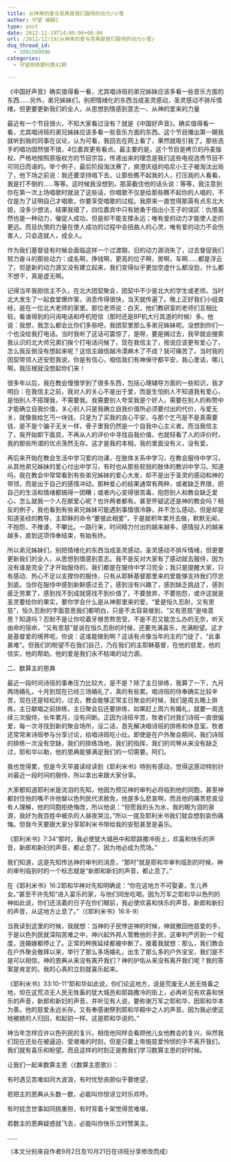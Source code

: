 ```yaml
---
title: 从神来的爱与恩典是我们服侍的动力/小雪
author: 守望 编辑2
type: post
date: 2012-12-19T14:09:06+00:00
url: /2012/12/19/从神来的爱与恩典是我们服侍的动力小雪/
dsq_thread_id:
  - 1801569096
categories:
  - 守望网络期刊第42期

---
```

《中国好声音》确实值得看一看，尤其唱诗班的弟兄姊妹应该多看一些音乐方面的东西……另外，弟兄姊妹们，别把情绪化的东西当成圣灵感动，圣灵感动不排斥情绪，但更要更新我们的全人，从思想到情感到意志<!--more-->一、从神的爱来的力量

最近有一个节目很火，不知大家看过没有？就是《中国好声音》。确实值得看一看，尤其唱诗班的弟兄姊妹应该多看一些音乐方面的东西。这个节目播出第一期我就听到我的同事在议论，认为可看，我回去在网上看了，果然就吸引我了。那些选手的唱功固然很不错，4位嘉宾更有看点。最主要的是，这个节目是拷贝的丹麦版权，严格地按照原版权方的节目宗旨，传递出来的理念是我们这些电视选秀节目不可同日而语的。举个例子，最后阶段淘汰赛了，庾澄庆组的哈尼小王子被淘汰出局了，他下场之前说：我还要坚持唱下去，让那些瞧不起我的人，打压我的人看看，我是打不倒的……等等。这时候我没想到，那英截住他的话头说：等等，我注意到你在第一次上场唱歌时就说了这些话，你唱歌不仅是给那些瞧不起你的人唱的，不仅是为了证明自己才唱歌，你要享受唱歌的过程。我原来一直觉得那英有点东北大妞，没多少想法，结果我错了，四位嘉宾中只有她勇于指出小王子的误区：仇恨虽然也是一种动力，催促人成功，但是却不能支撑永远；唯有爱的动力才能使人走的更远。而且仇恨的力量在使人成功的过程中会扭曲人的心灵，唯有爱的动力不会伤害人，只会造就人，成全人。

作为我们基督徒有时候会面临这样一个过渡期，旧的动力源消失了，过去督促我们努力奋斗的那些动力：成名啊，挣钱啊，更高的位子啊，房啊，车啊……都是浮云了，但是新的动力源又没有建立起来，我们变得似乎更加空虚什么都没劲，什么都不想干，真是虚无啊。

记得当年我刚信主不久，在北大团契聚会，团契中不少是北大的学生或老师。当时北大发生了一起食堂爆炸案，消息传得很快，当天就传遍了。晚上正好我们小组查经，是在一位北大老师的家里。那位老师说：白天，他们教研室的老师们互相比较，看谁得到的问询电话和呼机短信（那时还是BP机大行其道的时候）多。他说：我想，我怎么都会比你们多些吧，我团契里那么多弟兄姊妹呢。没想到你们一个也没给我打电话。当时我听了这话可震惊了，是呀，要是搁过去，我早就会搜索我认识的北大师兄弟们挨个打电话问候了，现在我信主了，按说应该更有爱心了，怎么我反倒没有想起来呢？这信主越信越冷漠麻木了不成？我可痛苦了。当时我的团契带领人还安慰我说，你是有信心，相信我们有神保守都平安，我心里话，哪儿啊，我压根就没想起你们来！

很多年以后，我在教会慢慢学到了很多东西，包括心理辅导方面的一些知识，我才明白：在我信主之前，我对人的关心不是出于爱，而是生怕别人不知道我有爱心，是怕别人不搭理我，不需要我。我需要别人夸奖我是个好人，需要在别人的称赞中才能确立自我价值，关心别人只是我确立自我价值所必须要付出的代价，与爱无关，就像我给乞丐一块钱，只是为了买我的良心平安，与那个乞丐是不是真需要钱、是不是个骗子无关一样，骨子里我仍然是一个自我中心主义者。而当我信主了，我开始卸下面具，不再从人的评价中寻找自我价值，也就轻看了人的评价时，我的那些所谓的优点荡然无存。这才是我的本相，我的里面没有义，没有爱。

再后来开始在教会生活中学习爱的功课，在肢体关系中学习，在教会服侍中学习，从其他弟兄姊妹的爱心付出中学习，有时也从那些软弱的肢体的教训中学习。知道吗，我在教会中常常看到有些弟兄姊妹的爱心大发，却不是出于圣灵的感动和神的带领，而是出于自己的感情冲动，那种爱心的结果通常有两种，或者缺乏界限，把自己的生活和情绪都搞得一团糟；或者内心变得很苦毒，抱怨别人和教会缺乏爱心，怎么就我一个人在献爱心呢？也许两者都有。甚至怀疑这还是神的教会吗？相反的例子，我也看到有些弟兄姊妹可能遇到事情很冷静，并不怎么感动，但是却是知道圣经的教导，主耶稣的命令“要彼此相爱”，于是就积年累月去做，默默无闻，不抱怨，不推诿，不攀比。一路行来，时间精力付出的越来越多，感情投入的越来越多，直到这项侍奉结束，有始有终。

所以弟兄姊妹们，别把情绪化的东西当成圣灵感动，圣灵感动不排斥情绪，但更要更新我们的全人，从思想到情感到意志。我不是反对大家有了感动就去服侍，因为没有谁是完全了才开始服侍的，我们都是在服侍中学习完全；我只是提醒大家，只有感动、热心不足以支撑你的服侍，只有从耶稣基督那里来的爱能够支持我们尽忠到底。当你在服侍中感到新鲜感过去了，感到没有兴趣了，感到缺乏挑战了，感到疲乏劳累了，感到找不到成就感找不到价值了，不要放弃，不要抱怨，或许这就是圣灵要给你的果实，要你学会什么是从神那里来的爱。“爱是恒久忍耐，又有恩慈”，恒久忍耐的字面意思我们都明白，只是不太容易做到，“又有恩慈”是啥意思？知道吗？忍耐不是让你咬着牙根苦熬苦受，不是不忍又能怎么办的无奈，听天由命的宿命，“又有恩慈”是说在恒久忍耐的时候，还要充满喜乐，充满盼望。这才是基督爱的境界呢。你说：这谁能做到啊？这话有点像当年的主的门徒了，“此事甚难”。但我们的盼望不在我们自己，乃在我们的主耶稣基督，在他的慈爱，他的信实，他的帮助。他的爱是我们永不枯竭的动力源。

<p style="text-align: left;" align="center">
  二、数算主的恩典
</p>

最近一段时间诗班的事奉压力比较大，是不是？除了主日排练，我算了一下，九月两场婚礼，十月到现在已经三场婚礼了，真的有些累。唱诗班的侍奉确实比较辛苦，现在还是轻松的，过去，教会能够正常主日聚会的时候，我们是周五晚上排练，主日献唱之前排练，主日聚会后还要排练，如果赶上周六有婚礼，就要一周连续三次服侍，长年累月，没有间断。正因为诗班辛苦，牧者们对我们诗班一直很偏爱，每一次寻找到新的聚会场所，没二话，首先解决唱诗班的排练和休息室。牧者还常常来诗班参与分享讨论，给唱诗班吃小灶。即使是在户外聚会期间，我们诗班的排练一次没有空缺，我们的排练场地，我们的指挥，我们的司琴从来没有缺乏过，耶和华以勒，他的恩典能够满足我们的一切需要。阿们。

我也觉得累，但是今天早晨读经读到《耶利米书》特别有感动，觉得这感动特别针对最近一段时间的服侍，所以拿出来跟大家分享。

大家都知道耶利米是流泪的先知，他因为预见神的审判必将临到他的同胞，甚至神都封住他的嘴不许他替以色列民代求赦免，他是多么悲哀啊，而且他的痛苦悲哀没有人理解，他的同胞拒绝悔改，所以他说：“但愿我的头为水，我的眼为泪的泉源，我好为我百姓中被杀的人昼夜哭泣。”所以一提及耶利米书我们就会想到哀伤痛悔。但我今天要跟大家分享耶利米书带给我的安慰甚至是喜乐。

《耶利米书》7:34“那时，我必使犹大城邑中和耶路撒冷街上，欢喜和快乐的声音，新郎和新妇的声音，都止息了，因为地必成为荒场。”

我们知道，这是先知传达神的审判的消息，“那时”就是耶和华审判临到的时候，神的审判临到时的一个标志就是“新郎和新妇的声音，都止息了。”

在《耶利米书》16:2耶和华神对先知明确说：“你在这地方不可娶妻，生儿养女。”甚至不许先知“进入宴乐的家，与他们同坐吃喝。因为万军之耶和华以色列的神如此说，你们还活着的日子在你们眼前，我必使欢喜和快乐的声音，新郎和新妇的声音，从这地方止息了。”（《耶利米书》16:8-9）

当我读到这里的时候，我就想：当神的子民悖逆神的时候，神就撤回他慈爱的手，于是以色列民就深陷苦难之中，神兴起外邦人管教他的子民，这审判严厉到一个程度，连婚嫁都停止了。正常的种族延续都被中断了。接着我就想：那么，我们教会在户外聚会敬拜以来，举行了那么多场婚礼，出生了那么多的户外宝宝，我们是不是可以相信，神的恩典从来没有离开我们？神的护佑从来没有离开我们呢？我的答案是肯定的，我的心真的立刻就喜乐起来。

《耶利米书》33:10-11“耶和华如此说，你们论这地方，说是荒废无人民无牲畜之地，但在这荒凉无人民无牲畜的犹大城邑和耶路撒冷的街上，必再听见有欢喜和快乐的声音，新郎和新妇的声音，并听见有人说，要称谢万军之耶和华，因耶和华本为善。他的慈爱永远长存。又有奉感谢祭到耶和华殿中之人的声音。因为我必使这地被掳的人归回，和起初一样。这是耶和华说的。”

神当年怎样应许以色列民的复兴，相信他同样会看顾他儿女他教会的复兴，纵然我们现在还处在被逼迫、受艰难的时刻，但是只要上帝施慈爱怜悯的手不离开我们，我们就有喜乐和盼望。而且这样的时刻正是教我们学习数算主恩的好时候。

让我们一起来数算主恩（《数算主恩歌》）：

有时遇见苦难如同大波浪，有时忧愁丧胆似乎要绝望，

若把主的恩典从头数一数，必能叫你惊讶立时乐欢呼。

有时挂念世事如同挑重担，有时背着十架觉得苦难堪，

若数主的恩典疑惑就飞去，必能叫你快乐立时赞美主。

……

（本文分别来自作者9月2日及10月21日在诗班分享修改而成）

&nbsp;